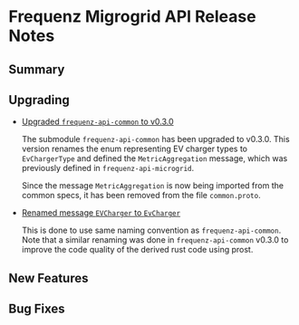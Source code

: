 # Frequenz Migrogrid API Release Notes

## Summary

<!-- Here goes a general summary of what this release is about -->

## Upgrading

* [Upgraded `frequenz-api-common` to v0.3.0](https://github.com/frequenz-floss/frequenz-api-microgrid/pull/65)

  The submodule `frequenz-api-common` has been upgraded to v0.3.0.
  This version renames the enum representing EV charger types to `EvChargerType`
  and defined the `MetricAggregation` message, which was previously defined in
  `frequenz-api-microgrid`.

  Since the message `MetricAggregation` is now being imported from the common
  specs, it has been removed from the file `common.proto`.

* [Renamed message `EVCharger` to `EvCharger`](https://github.com/frequenz-floss/frequenz-api-microgrid/pull/65)

  This is done to use same naming convention as `frequenz-api-common`.
  Note that a similar renaming was done in `frequenz-api-common` v0.3.0 to
  improve the code quality of the derived rust code using prost.


## New Features

<!-- Here goes the main new features and examples or instructions on how to use them -->

## Bug Fixes

<!-- Here goes notable bug fixes that are worth a special mention or explanation -->
